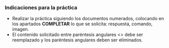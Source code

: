 ### Indicaciones para la práctica
- Realizar la práctica siguiendo los documentos numerados, colocando en los apartados **COMPLETAR** lo que se solicita: respuesta, comando, imagen.
- El contenido solicitado entre paréntesis angulares <> debe ser reemplazado y los paréntesis angulares deben ser eliminados.
